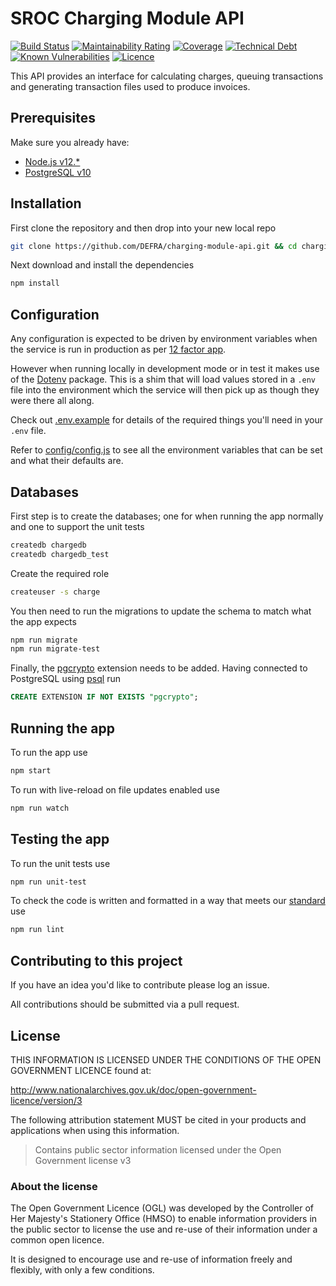 # SROC Charging Module API

[![Build Status](https://travis-ci.com/DEFRA/charging-module-api.svg?branch=master)](https://travis-ci.com/DEFRA/charging-module-api)
[![Maintainability Rating](https://sonarcloud.io/api/project_badges/measure?project=DEFRA_charging-module-api&metric=sqale_rating)](https://sonarcloud.io/dashboard?id=DEFRA_charging-module-api)
[![Coverage](https://sonarcloud.io/api/project_badges/measure?project=DEFRA_charging-module-api&metric=coverage)](https://sonarcloud.io/dashboard?id=DEFRA_charging-module-api)
[![Technical Debt](https://sonarcloud.io/api/project_badges/measure?project=DEFRA_charging-module-api&metric=sqale_index)](https://sonarcloud.io/dashboard?id=DEFRA_charging-module-api)
[![Known Vulnerabilities](https://snyk.io/test/github/DEFRA/charging-module-api/badge.svg)](https://snyk.io/test/github/DEFRA/charging-module-api)
[![Licence](https://img.shields.io/badge/Licence-OGLv3-blue.svg)](http://www.nationalarchives.gov.uk/doc/open-government-licence/version/3)

This API provides an interface for calculating charges, queuing transactions and generating transaction files used to produce invoices.

## Prerequisites

Make sure you already have:

- [Node.js v12.*](https://nodejs.org/en/)
- [PostgreSQL v10](https://www.postgresql.org/)

## Installation

First clone the repository and then drop into your new local repo

```bash
git clone https://github.com/DEFRA/charging-module-api.git && cd charging-module-api
```

Next download and install the dependencies

```bash
npm install
```

## Configuration

Any configuration is expected to be driven by environment variables when the service is run in production as per [12 factor app](https://12factor.net/config).

However when running locally in development mode or in test it makes use of the [Dotenv](https://github.com/motdotla/dotenv) package. This is a shim that will load values stored in a `.env` file into the environment which the service will then pick up as though they were there all along.

Check out [.env.example](/.env.example) for details of the required things you'll need in your `.env` file.

Refer to [config/config.js](config/config.js) to see all the environment variables that can be set and what their defaults are.

## Databases

First step is to create the databases; one for when running the app normally and one to support the unit tests

```bash
createdb chargedb
createdb chargedb_test
```

Create the required role

```bash
createuser -s charge
```

You then need to run the migrations to update the schema to match what the app expects

```bash
npm run migrate
npm run migrate-test
```

Finally, the [pgcrypto](https://www.postgresql.org/docs/10/pgcrypto.html) extension needs to be added. Having connected to PostgreSQL using [psql](https://www.postgresql.org/docs/10/app-psql.html) run

```sql
CREATE EXTENSION IF NOT EXISTS "pgcrypto";
```

## Running the app

To run the app use

```bash
npm start
```

To run with live-reload on file updates enabled use

```bash
npm run watch
```

## Testing the app

To run the unit tests use

```bash
npm run unit-test
```

To check the code is written and formatted in a way that meets our [standard](https://github.com/DEFRA/software-development-standards/blob/master/standards/javascript_standards.md) use

```bash
npm run lint
```

## Contributing to this project

If you have an idea you'd like to contribute please log an issue.

All contributions should be submitted via a pull request.

## License

THIS INFORMATION IS LICENSED UNDER THE CONDITIONS OF THE OPEN GOVERNMENT LICENCE found at:

<http://www.nationalarchives.gov.uk/doc/open-government-licence/version/3>

The following attribution statement MUST be cited in your products and applications when using this information.

>Contains public sector information licensed under the Open Government license v3

### About the license

The Open Government Licence (OGL) was developed by the Controller of Her Majesty's Stationery Office (HMSO) to enable information providers in the public sector to license the use and re-use of their information under a common open licence.

It is designed to encourage use and re-use of information freely and flexibly, with only a few conditions.
